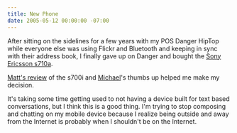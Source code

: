 ```yaml
---
title: New Phone
date: 2005-05-12 00:00:00 -07:00
---
```


<p>
After sitting on the sidelines for a few years with my POS Danger HipTop while everyone else was using Flickr and Bluetooth and keeping in sync with their address book, I finally gave up on Danger and bought the <a href="http://www.phonescoop.com/phones/phone.php?p=602">Sony Ericsson s710a</a>.
</p>
<p>
<a href="http://a.wholelottanothing.org/features/2005/02/the_sony_ericcs.html">Matt's review</a> of the s700i and <a href="http://www.michaelbuffington.com/">Michael</a>'s thumbs up helped me make my decision.
</p>
<p>
It's taking some time getting used to not having a device built for text based conversations, but I think this is a good thing. I'm trying to stop composing and chatting on my mobile device because I realize being outside and away from the Internet is probably when I shouldn't be on the Internet.
</p>
